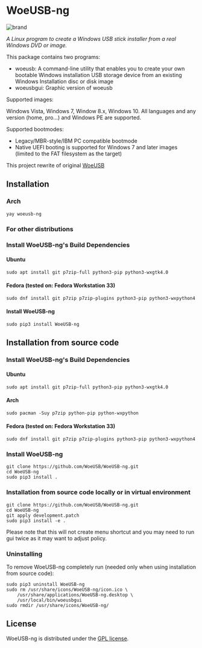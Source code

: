 # WoeUSB-ng
![brand](.github/woeusb-logo.png)

_A Linux program to create a Windows USB stick installer from a real Windows DVD or image._

This package contains two programs:

* woeusb: A command-line utility that enables you to create your own bootable Windows installation USB storage device from an existing Windows Installation disc or disk image
* woeusbgui: Graphic version of woeusb

Supported images:

Windows Vista, Windows 7, Window 8.x, Windows 10. All languages and any version (home, pro...) and Windows PE are supported.

Supported bootmodes:

* Legacy/MBR-style/IBM PC compatible bootmode
* Native UEFI booting is supported for Windows 7 and later images (limited to the FAT filesystem as the target)

This project rewrite of original [WoeUSB](https://github.com/slacka/WoeUSB) 

## Installation

### Arch
```shell
yay woeusb-ng
```

### For other distributions
### Install WoeUSB-ng's Build Dependencies
#### Ubuntu

```shell
sudo apt install git p7zip-full python3-pip python3-wxgtk4.0 
```

#### Fedora (tested on: Fedora Workstation 33)
```shell
sudo dnf install git p7zip p7zip-plugins python3-pip python3-wxpython4
```

#### Install WoeUSB-ng
```shell
sudo pip3 install WoeUSB-ng
```

## Installation from source code

### Install WoeUSB-ng's Build Dependencies
#### Ubuntu
```shell
sudo apt install git p7zip-full python3-pip python3-wxgtk4.0 
```
#### Arch
```shell
sudo pacman -Suy p7zip python-pip python-wxpython
```
#### Fedora (tested on: Fedora Workstation 33) 
```shell
sudo dnf install git p7zip p7zip-plugins python3-pip python3-wxpython4
```
### Install WoeUSB-ng
```shell
git clone https://github.com/WoeUSB/WoeUSB-ng.git
cd WoeUSB-ng
sudo pip3 install .
```

### Installation from source code locally or in virtual environment 
```shell
git clone https://github.com/WoeUSB/WoeUSB-ng.git
cd WoeUSB-ng
git apply development.patch
sudo pip3 install -e .
```
Please note that this will not create menu shortcut and you may need to run gui twice as it may want to adjust policy. 

### Uninstalling

To remove WoeUSB-ng completely run (needed only when using installation from source code):
```shell
sudo pip3 uninstall WoeUSB-ng
sudo rm /usr/share/icons/WoeUSB-ng/icon.ico \
    /usr/share/applications/WoeUSB-ng.desktop \
    /usr/local/bin/woeusbgui
sudo rmdir /usr/share/icons/WoeUSB-ng/
```

## License
WoeUSB-ng is distributed under the [GPL license](https://github.com/WoeUSB/WoeUSB-ng/blob/master/COPYING).
